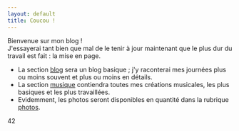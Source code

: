 ```yaml
---
layout: default
title: Coucou !
---
```


Bienvenue sur mon blog !  
J'essayerai tant bien que mal de le tenir à  jour maintenant que le plus dur du travail
est fait : la mise en page.

* La section [blog](/blog) sera un blog basique ; j'y raconterai mes journées plus ou
moins souvent et plus ou moins en détails.
* La section [musique](musique/) contiendra toutes mes créations musicales, les plus
basiques et les plus travaillées.
* Evidemment, les photos seront disponibles en quantité dans la rubrique
[photos](photos/).

42

